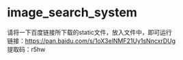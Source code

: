 # image_search_system

请将一下百度链接所下载的static文件，放入文件中，即可运行  
链接：https://pan.baidu.com/s/1oX3elNMF21Uy1sNncxrDUg   
提取码：r5hw
